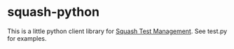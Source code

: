 # squash-python

This is a little python client library for [Squash Test Management](http://www.squashtest.org/en).  See test.py for examples.
